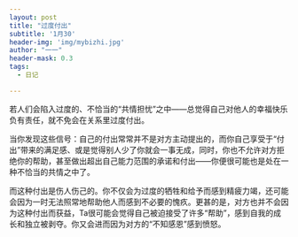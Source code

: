 ```yaml
---
layout: post
title: "过度付出"
subtitle: '1月30'
header-img: 'img/mybizhi.jpg'
author: "一一"
header-mask: 0.3
tags:
  - 日记

---
```

若人们会陷入过度的、不恰当的“共情担忧”之中——总觉得自己对他人的幸福快乐负有责任，就不免会在关系里过度付出。

当你发现这些信号：自己的付出常常并不是对方主动提出的，而你自己享受于“付出”带来的满足感、或是觉得别人少了你就会一事无成，同时，你也不允许对方拒绝你的帮助，甚至做出超出自己能力范围的承诺和付出——你便很可能也是处在一种不恰当的共情之中了。

而这种付出是伤人伤己的。你不仅会为过度的牺牲和给予而感到精疲力竭，还可能会因为一时无法照常地帮助他人而感到不必要的愧疚。更甚的是，对方也并不会因为这种付出而获益，Ta很可能会觉得自己被迫接受了许多“帮助”，感到自我的成长和独立被剥夺。你又会进而因为对方的“不知感恩”感到愤怒。

